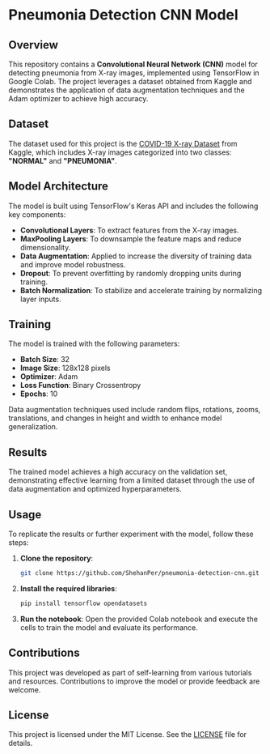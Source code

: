 # Pneumonia Detection CNN Model

## **Overview**

This repository contains a **Convolutional Neural Network (CNN)** model for detecting pneumonia from X-ray images, implemented using TensorFlow in Google Colab. The project leverages a dataset obtained from Kaggle and demonstrates the application of data augmentation techniques and the Adam optimizer to achieve high accuracy.

## **Dataset**

The dataset used for this project is the [COVID-19 X-ray Dataset](https://www.kaggle.com/datasets/khoongweihao/covid19-xray-dataset-train-test-sets) from Kaggle, which includes X-ray images categorized into two classes: **"NORMAL"** and **"PNEUMONIA"**.

## **Model Architecture**

The model is built using TensorFlow's Keras API and includes the following key components:
- **Convolutional Layers**: To extract features from the X-ray images.
- **MaxPooling Layers**: To downsample the feature maps and reduce dimensionality.
- **Data Augmentation**: Applied to increase the diversity of training data and improve model robustness.
- **Dropout**: To prevent overfitting by randomly dropping units during training.
- **Batch Normalization**: To stabilize and accelerate training by normalizing layer inputs.

## **Training**

The model is trained with the following parameters:
- **Batch Size**: 32
- **Image Size**: 128x128 pixels
- **Optimizer**: Adam
- **Loss Function**: Binary Crossentropy
- **Epochs**: 10

Data augmentation techniques used include random flips, rotations, zooms, translations, and changes in height and width to enhance model generalization.

## **Results**

The trained model achieves a high accuracy on the validation set, demonstrating effective learning from a limited dataset through the use of data augmentation and optimized hyperparameters.

## **Usage**

To replicate the results or further experiment with the model, follow these steps:
1. **Clone the repository**:
    ```bash
    git clone https://github.com/ShehanPer/pneumonia-detection-cnn.git
    ```
2. **Install the required libraries**:
    ```bash
    pip install tensorflow opendatasets
    ```
3. **Run the notebook**:
    Open the provided Colab notebook and execute the cells to train the model and evaluate its performance.

## **Contributions**

This project was developed as part of self-learning from various tutorials and resources. Contributions to improve the model or provide feedback are welcome.

## **License**

This project is licensed under the MIT License. See the [LICENSE](LICENSE) file for details.
